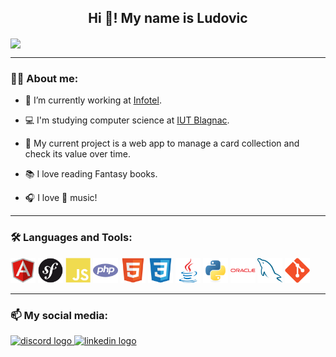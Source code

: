 <h2 align="center">Hi 👋! My name is Ludovic</h2>

<div id="header" align="left">
  <img 
    align="center" 
    height="160" 
    src="https://media.giphy.com/media/v1.Y2lkPTc5MGI3NjExc2d6dnhkOTJtb2pranJobzJwYXUxbTVlYXQ2bGF0NTkzYWc0ZHdiaiZlcD12MV9pbnRlcm5hbF9naWZfYnlfaWQmY3Q9Zw/5oVt3GSJuXKP6/giphy.gif"  /> 
</div>


---

### :technologist: About me: 

- :briefcase: I’m currently working at <a href="https://infotel.com/" alt="">Infotel</a>.

- :computer: I'm studying computer science at <a href="https://www.iut-blagnac.fr/fr/">IUT Blagnac</a>.

- :seedling: My current project is a web app to manage a card collection and check its value over time.

- :books: I love reading Fantasy books.

- :headphones: I love :metal: music!

---

### :hammer_and_wrench: Languages and Tools:

<div>
    <img src="https://raw.githubusercontent.com/devicons/devicon/55609aa5bd817ff167afce0d965585c92040787a/icons/angularjs/angularjs-original.svg" alt="Angular" width="40" height="40"/>
    <img src="https://raw.githubusercontent.com/devicons/devicon/55609aa5bd817ff167afce0d965585c92040787a/icons/symfony/symfony-original.svg" alt="Symfony" width="40" height="40"/>
    <img src="https://raw.githubusercontent.com/devicons/devicon/55609aa5bd817ff167afce0d965585c92040787a/icons/javascript/javascript-plain.svg" alt="JS" width="40" height="40"/>
    <img src="https://raw.githubusercontent.com/devicons/devicon/55609aa5bd817ff167afce0d965585c92040787a/icons/php/php-plain.svg" alt="PHP" width="40" height="40"/>
    <img src="https://raw.githubusercontent.com/devicons/devicon/55609aa5bd817ff167afce0d965585c92040787a/icons/html5/html5-original.svg" alt="HTML5" width="40" height="40"/>
    <img src="https://raw.githubusercontent.com/devicons/devicon/55609aa5bd817ff167afce0d965585c92040787a/icons/css3/css3-original.svg" alt="CSS3" width="40" height="40"/>
    <img src="https://raw.githubusercontent.com/devicons/devicon/55609aa5bd817ff167afce0d965585c92040787a/icons/java/java-original.svg" alt="Java" width="40" height="40"/>
    <img src="https://raw.githubusercontent.com/devicons/devicon/55609aa5bd817ff167afce0d965585c92040787a/icons/python/python-original.svg" alt="Python" width="40" height="40"/>
    <img src="https://raw.githubusercontent.com/devicons/devicon/55609aa5bd817ff167afce0d965585c92040787a/icons/oracle/oracle-original.svg" alt="Oracle" width="40" height="40"/>
    <img src="https://raw.githubusercontent.com/devicons/devicon/55609aa5bd817ff167afce0d965585c92040787a/icons/mysql/mysql-original.svg" alt="MySQL" width="40" height="40"/>
    <img src="https://raw.githubusercontent.com/devicons/devicon/55609aa5bd817ff167afce0d965585c92040787a/icons/git/git-original.svg" alt="GIT" width="40" height="40"/>
</div>

---

### :mailbox: My social media:

<div>
  <a href="https://discord.com/users/872113571004297277" target="_blank">
    <img src="https://img.shields.io/static/v1?message=Discord&logo=discord&label=&color=7289DA&logoColor=white&labelColor=&style=for-the-badge" height="35" alt="discord logo"  />
  </a>
  <a href="https://www.linkedin.com/in/ludovic-estival-a7bb5224b/" target="_blank">
    <img src="https://img.shields.io/static/v1?message=LinkedIn&logo=linkedin&label=&color=0077B5&logoColor=white&labelColor=&style=for-the-badge" height="35" alt="linkedin logo"  />
  </a>
</div>
